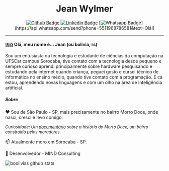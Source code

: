 <center>

# Jean Wylmer

[![Github Badge](https://img.shields.io/badge/-Github-black?style=for-the-badge&logo=Github&logoColor=white&link=https:github.com/boolivias)](https://github.com/boolivias) [![Linkedin Badge](https://img.shields.io/badge/-Linkedin-blue?style=for-the-badge&logo=Linkedin&logoColor=white&link=https://www.linkedin.com/in/jean-wylmer/)](https://www.linkedin.com/in/jean-wylmer/) [![Whatsapp Badge](https://img.shields.io/badge/-Whatsapp-4CA143?style=for-the-badge&labelColor=4CA143&logo=whatsapp&logoColor=white&link=https://api.whatsapp.com/send?phone=5511968786581&text=Olá!)](https://api.whatsapp.com/send?phone=5511968786581&text=Olá!)

</center>

---

#### 🇧🇴 Olá, meu nome é... Jean (ou bolivia, rs)

Sou um entusiasta da tecnologia e estudante de ciências da computação na UFSCar campus Sorocaba, tive contato com a tecnologia desde pequeno e sempre curioso aprendi principalmente sobre hardware pesquisando e estudando pela internet quando criança, peguei gosto e cursei técnico de informática no ensino médio, quando tive contato com a programação. E cá estou, aprendendo novas linguagens e com um olho na área de inteligência artificial.

##### Sobre

❤️ Sou de São Paulo - SP, mais precisamente no bairro Morro Doce, onde nasci, cresci e levo comigo.

<font size="2">*Curiosidade: Um [documentário](https://www.youtube.com/watch?v=wpoFE4GJhhY) sobre a história do Morro Doce, um bairro construido pelos moradores.*</font>

📫 Atualmente moro em Sorocaba - SP.

💼 Desenvolvedor - MIND Consulting

![boolivias github stats](https://github-readme-stats.vercel.app/api/top-langs/?username=boolivias)
